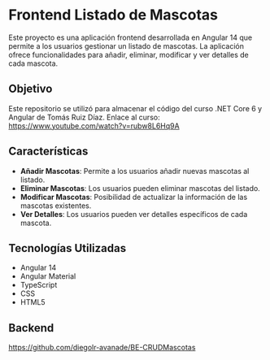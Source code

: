 # Frontend Listado de Mascotas

Este proyecto es una aplicación frontend desarrollada en Angular 14 que permite a los usuarios gestionar un listado de mascotas. La aplicación ofrece funcionalidades para añadir, eliminar, modificar y ver detalles de cada mascota.

## Objetivo
Este repositorio se utilizó para almacenar el código del curso .NET Core 6 y Angular de Tomás Ruiz Díaz.
Enlace al curso: https://www.youtube.com/watch?v=rubw8L6Hq9A

## Características

- **Añadir Mascotas**: Permite a los usuarios añadir nuevas mascotas al listado.
- **Eliminar Mascotas**: Los usuarios pueden eliminar mascotas del listado.
- **Modificar Mascotas**: Posibilidad de actualizar la información de las mascotas existentes.
- **Ver Detalles**: Los usuarios pueden ver detalles específicos de cada mascota.

## Tecnologías Utilizadas

- Angular 14
- Angular Material
- TypeScript
- CSS
- HTML5

## Backend
https://github.com/diegolr-avanade/BE-CRUDMascotas